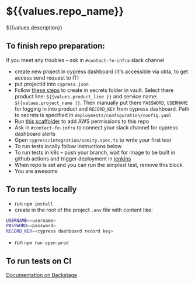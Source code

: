 # ${{values.repo_name}}

${{values.description}}


## To finish repo preparation:
If you meet any troubles – ask in `#contact-fe-infra` slack channel 

* create new project in cypress dashboard (it's accessible via okta, to get access send request to IT)
* put projectId into `cypress.json`
* Follow [these steps](https://jira.yotpo.com/wiki/display/RD/Kubernetes+-+New+service+on-boarding#heading-VaultSecrets-2) to create in secrets folder in vault. Select there product line: `${{values.product_line }}` and service name: `${{values.project_name }}`. Then manually put there `PASSWORD`, `USERNAME` for logging in into product and `RECORD_KEY` from cypress dashboard. Path to secrets is specified in `deployments/configuration/config.yaml`
* Run [this scaffolder](https://yotpo.roadie.so/create/templates/default/github-actions-permissions) to add AWS permissions to this repo
* Ask in `#contact-fe-infra` to connect your slack channel for cypress dashboard alerts
* Open `cypress/integration/sanity.spec.ts` to write your first test
* To run tests locally follow instructions below
* To run tests in k8s – push your branch, wait for image to be built in github actions and trigger deployment in [jenkins](https://jenkins.yotpo.com/job/production_deploy_${{values.project_name}}_to_k8s/) 
* When repo is set and you can run the simplest test, remove this block
* You are awesome



## To run tests locally
* run `npm install`
* create in the root of the project `.env` file with content like:
```bash
USERNAME=<username>
PASSWORD=<password>
RECORD_KEY=<cypress dashboard record key>
```
* run `npm run open:prod`

## To run tests on CI
[Documentation on Backstage](https://yotpo.roadie.so/docs/default/domain/frontend-infra/cypress-e2e/)
